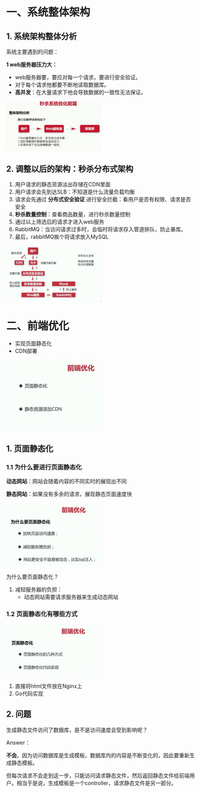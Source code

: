 

# 一、系统整体架构

## 1. 系统架构整体分析

系统主要遇到的问题：

**1 web服务器压力大：**

- web服务器要，要应对每一个请求，要进行安全验证。
- 对于每个请求他都要不断地读取数据库。
- **高并发**：在大量请求下他会导致数据的一致性无法保证。

<img src="pic/9%E7%AB%A0.assets/image-20221026141634858.png" alt="image-20221026141634858" style="zoom:25%;" />



## 2. 调整以后的架构：秒杀分布式架构

1. 用户请求的静态资源淡出存储在CDN里面
2. 用户请求会先到达SLB：不知道是什么流量负载均衡
3. 请求会先通过 **分布式安全验证** 进行安全拦截：看用户是否有权限、请求是否安全
4. **秒杀数量控制**：查看商品数量，进行秒杀数量控制
5. 通过以上筛选后的请求才进入web服务
6. RabbitMQ：当访问请求过多时，会临时将请求存入管道排队，防止暴库。
7. 最后，rabbitMQ挨个将请求放入MySQL

<img src="pic/9%E7%AB%A0.assets/image-20221026142746215.png" alt="image-20221026142746215" style="zoom: 25%;" />



# 二、前端优化

- 实现页面静态化
- CDN部署

<img src="pic/9%E7%AB%A0.assets/image-20221026145550676.png" alt="image-20221026145550676" style="zoom:25%;" />

## 1. 页面静态化



### 1.1 为什么要进行页面静态化

**动态网站**：网站会随着内容的不同实时的展现出不同

**静态网站**：如果没有多余的请求，展现静态页面速度快

<img src="pic/9%E7%AB%A0.assets/image-20221026151308930.png" alt="image-20221026151308930" style="zoom:25%;" />

为什么要页面静态化？

1. 减轻服务器的负担：
    - 动态网站需要请求服务器来生成动态网站



### 1.2 页面静态化有哪些方式

<img src="pic/9%E7%AB%A0.assets/image-20221026151548342.png" alt="image-20221026151548342" style="zoom:25%;" />

1. 直接将html文件放在Nginx上
2. Go代码实现



## 2. 问题

生成静态文件访问了数据库，是不是访问速度会受到影响呢？

Answer：

**不会**。因为访问数据库是生成模板，数据库内的内容是不断变化的，因此要重新生成静态模板。

但每次请求不会走到这一步，只能访问请求静态文件，然后返回静态文件给前端用户。相当于是说，生成模板是一个controller，请求静态文件是另一部分。
